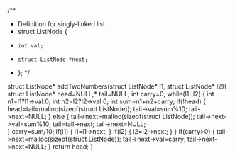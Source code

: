/**
 * Definition for singly-linked list.
 * struct ListNode {
 *     int val;
 *     struct ListNode *next;
 * };
 */


struct ListNode* addTwoNumbers(struct ListNode* l1, struct ListNode* l2){
    struct ListNode* head=NULL,* tail=NULL;
    int carry=0;
    while(l1||l2)
    {
        int n1=l1?l1->val:0;
        int n2=l2?l2->val:0;
        int sum=n1+n2+carry;
        if(!head)
        {
            head=tail=malloc(sizeof(struct ListNode));
            tail->val=sum%10;
            tail->next=NULL;
        }
        else
        {
            tail->next=malloc(sizeof(struct ListNode));
            tail->next->val=sum%10;
            tail=tail->next;
            tail->next=NULL;  
        }
        carry=sum/10;
        if(l1)
        {
            l1=l1->next;
        }
        if(l2)
        {
            l2=l2->next;
        }
    }
        if(carry>0)
        {
            tail->next=malloc(sizeof(struct ListNode));
            tail->next->val=carry;
            tail->next->next=NULL;
        }
    return head;
}
